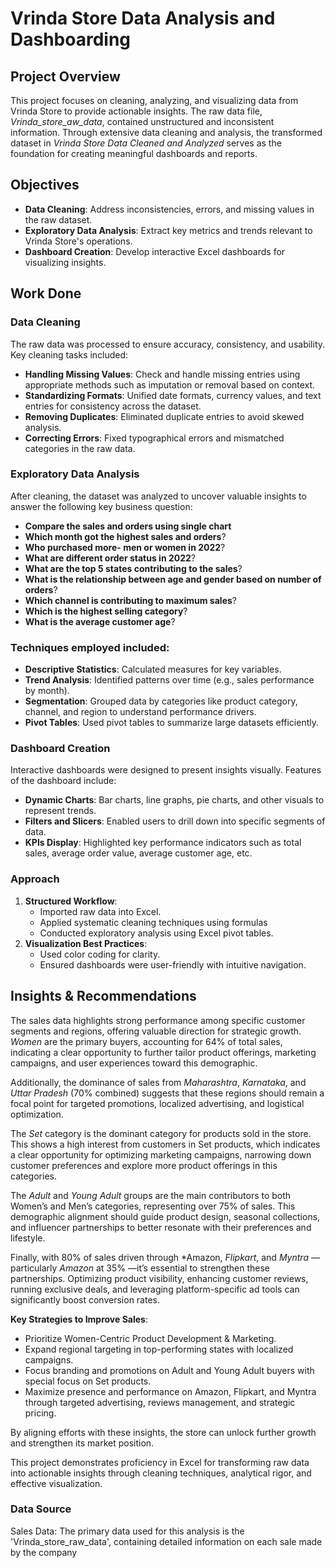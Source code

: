 # Vrinda Store Data Analysis and Dashboarding

## Project Overview

This project focuses on cleaning, analyzing, and visualizing data from Vrinda Store to provide actionable insights. The raw data file, *Vrinda_store_aw_data*, contained unstructured and inconsistent information. Through extensive data cleaning and analysis, the transformed dataset in *Vrinda Store Data Cleaned and Analyzed* serves as the foundation for creating meaningful dashboards and reports.

## Objectives

- **Data Cleaning**: Address inconsistencies, errors, and missing values in the raw dataset.
- **Exploratory Data Analysis**: Extract key metrics and trends relevant to Vrinda Store's operations.
- **Dashboard Creation**: Develop interactive Excel dashboards for visualizing insights.


## Work Done

### **Data Cleaning**

The raw data was processed to ensure accuracy, consistency, and usability. Key cleaning tasks included:

- **Handling Missing Values**: Check and handle missing entries using appropriate methods such as imputation or removal based on context.
- **Standardizing Formats**: Unified date formats, currency values, and text entries for consistency across the dataset.
- **Removing Duplicates**: Eliminated duplicate entries to avoid skewed analysis.
- **Correcting Errors**: Fixed typographical errors and mismatched categories in the raw data.


### **Exploratory Data Analysis**

After cleaning, the dataset was analyzed to uncover valuable insights to answer the following key business question:

- **Compare the sales and orders using single chart**
- **Which month got the highest sales and orders**?
- **Who purchased more- men or women in 2022**?
- **What are different order status in 2022**?
- **What are the top 5 states contributing to the sales**?
- **What is the relationship between age and gender based on number of orders**?
- **Which channel is contributing to maximum sales**?
- **Which is the highest selling category**?
- **What is the average customer age**?

### **Techniques employed included:**

- **Descriptive Statistics**: Calculated measures for key variables.
- **Trend Analysis**: Identified patterns over time (e.g., sales performance by month).
- **Segmentation**: Grouped data by categories like product category, channel, and region to understand performance drivers.
- **Pivot Tables**: Used pivot tables to summarize large datasets efficiently.


### **Dashboard Creation**

Interactive dashboards were designed to present insights visually. Features of the dashboard include:

- **Dynamic Charts**: Bar charts, line graphs, pie charts, and other visuals to represent trends.
- **Filters and Slicers**: Enabled users to drill down into specific segments of data.
- **KPIs Display**: Highlighted key performance indicators such as total sales, average order value, average customer age, etc.


### **Approach**

1. **Structured Workflow**:
    - Imported raw data into Excel.
    - Applied systematic cleaning techniques using formulas
    - Conducted exploratory analysis using Excel pivot tables.
2. **Visualization Best Practices**:
    - Used color coding for clarity.
    - Ensured dashboards were user-friendly with intuitive navigation.


## Insights & Recommendations
The sales data highlights strong performance among specific customer segments and regions, offering valuable direction for strategic growth. *Women* are the primary buyers, accounting for 64% of total sales, indicating a clear opportunity to further tailor product offerings, marketing campaigns, and user experiences toward this demographic.

Additionally, the dominance of sales from *Maharashtra*, *Karnataka*, and *Uttar Pradesh* (70% combined) suggests that these regions should remain a focal point for targeted promotions, localized advertising, and logistical optimization.

The *Set* category is the dominant category for products sold in the store. This shows a high interest from customers in Set products, which indicates a clear opportunity for optimizing marketing campaigns, narrowing down customer preferences and explore more product offerings in this categories.  

The *Adult* and *Young Adult* groups are the main contributors to both Women’s and Men’s categories, representing over 75% of sales. This demographic alignment should guide product design, seasonal collections, and influencer partnerships to better resonate with their preferences and lifestyle.

Finally, with 80% of sales driven through *Amazon, *Flipkart*, and *Myntra* —particularly *Amazon* at 35% —it’s essential to strengthen these partnerships. Optimizing product visibility, enhancing customer reviews, running exclusive deals, and leveraging platform-specific ad tools can significantly boost conversion rates.

**Key Strategies to Improve Sales**:
- Prioritize Women-Centric Product Development & Marketing.
- Expand regional targeting in top-performing states with localized campaigns.
- Focus branding and promotions on Adult and Young Adult buyers with special focus on Set products.
- Maximize presence and performance on Amazon, Flipkart, and Myntra through targeted advertising, reviews management, and strategic pricing.

By aligning efforts with these insights, the store can unlock further growth and strengthen its market position.


This project demonstrates proficiency in Excel for transforming raw data into actionable insights through cleaning techniques, analytical rigor, and effective visualization.

### Data Source 
Sales Data: The primary data used for this analysis is the 'Vrinda_store_raw_data', containing detailed information on each sale made by the company
